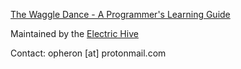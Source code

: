 [The Waggle Dance - A Programmer's Learning Guide](https://opheron.github.io/electric-hive-learning-guide/)

Maintained by the [Electric Hive](https://github.com/Electric-Hive/)

Contact: opheron [at] protonmail.com